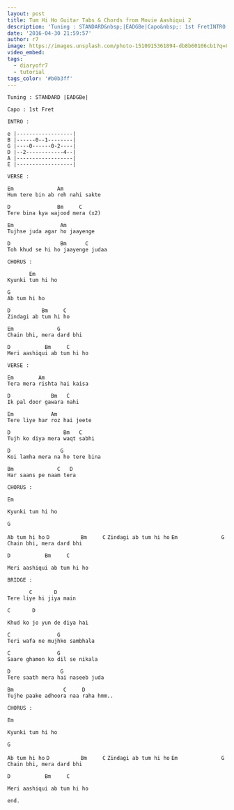 ```yaml
---
layout: post
title: Tum Hi Ho Guitar Tabs & Chords from Movie Aashiqui 2
description: 'Tuning : STANDARD&nbsp;|EADGBe|Capo&nbsp;: 1st FretINTRO :e |------------------|B |------0--1--------|G |----0------0-2----|D |--2------------4--|A |-...'
date: '2016-04-30 21:59:57'
author: r7
image: https://images.unsplash.com/photo-1510915361894-db8b60106cb1?q=80&w=2940&auto=format&fit=crop&ixlib=rb-4.1.0&ixid=M3wxMjA3fDB8MHxwaG90by1wYWdlfHx8fGVufDB8fHx8fA%3D%3D
video_embed:
tags:
  - diaryofr7
  - tutorial
tags_color: '#b0b3ff'
---
```

```
Tuning : STANDARD |EADGBe|

Capo : 1st Fret

INTRO :

e |------------------|
B |------0--1--------|
G |----0------0-2----|
D |--2------------4--|
A |------------------|
E |------------------|

VERSE :

Em              Am
Hum tere bin ab reh nahi sakte
```

```
D               Bm     C
Tere bina kya wajood mera (x2)
```

```
Em               Am
Tujhse juda agar ho jaayenge
```

```
D                Bm      C
Toh khud se hi ho jaayenge judaa
```

```
CHORUS :

       Em
Kyunki tum hi ho
```

```
G
Ab tum hi ho
```

```
D          Bm     C
Zindagi ab tum hi ho
```

```
Em              G
Chain bhi, mera dard bhi
```

```
D           Bm     C
Meri aashiqui ab tum hi ho
```

```
VERSE :

Em        Am 
Tera mera rishta hai kaisa
```

```
D             Bm   C
Ik pal door gawara nahi
```

```
Em            Am
Tere liye har roz hai jeete
```

```
D                 Bm   C
Tujh ko diya mera waqt sabhi
```

```
D                G
Koi lamha mera na ho tere bina
```

```
Bm              C   D
Har saans pe naam tera
```

`CHORUS :`

```
Em
```

`Kyunki tum hi ho`

```
G
```

`Ab tum hi ho`
`D          Bm     C`
`Zindagi ab tum hi ho`
`Em              G`
`Chain bhi, mera dard bhi`

```
D           Bm     C
```

`Meri aashiqui ab tum hi ho`

```
BRIDGE :

       C       D
Tere liye hi jiya main
```

```
C       D
```

`Khud ko jo yun de diya hai`

```
C               G
Teri wafa ne mujhko sambhala
```

```
C               G
Saare ghamon ko dil se nikala
```

```
D                G
Tere saath mera hai naseeb juda
```

```
Bm                C     D
Tujhe paake adhoora naa raha hmm..
```

`CHORUS :`

```
Em
```

`Kyunki tum hi ho`

```
G
```

`Ab tum hi ho`
`D          Bm     C`
`Zindagi ab tum hi ho`
`Em              G`
`Chain bhi, mera dard bhi`

```
D           Bm     C
```

```
Meri aashiqui ab tum hi ho

end.
```
